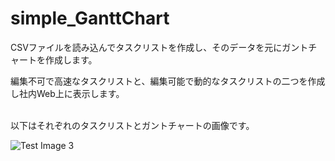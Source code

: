 # simple_GanttChart
CSVファイルを読み込んでタスクリストを作成し、そのデータを元にガントチャートを作成します。

編集不可で高速なタスクリストと、編集可能で動的なタスクリストの二つを作成し社内Web上に表示します。


<br>
以下はそれぞれのタスクリストとガントチャートの画像です。

![Test Image 3](/image/simple_gantt_chart_main.ping)
